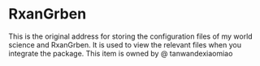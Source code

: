 # RxanGrben
This is the original address for storing the configuration files of my world science and RxanGrben. It is used to view the relevant files when you integrate the package. This item is owned by @ tanwandexiaomiao
